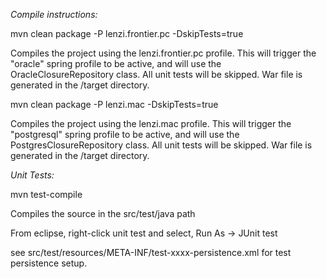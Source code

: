 
_Compile instructions:_

mvn clean package -P lenzi.frontier.pc -DskipTests=true

Compiles the project using the lenzi.frontier.pc profile. This will trigger the "oracle" spring profile
to be active, and will use the OracleClosureRepository class. All unit tests will be skipped. War file
is generated in the /target directory.

mvn clean package -P lenzi.mac -DskipTests=true

Compiles the project using the lenzi.mac profile. This will trigger the "postgresql" spring profile
to be active, and will use the PostgresClosureRepository class. All unit tests will be skipped. War file
is generated in the /target directory.


_Unit Tests:_

mvn test-compile

Compiles the source in the src/test/java path

From eclipse, right-click unit test and select, Run As -> JUnit test

see src/test/resources/META-INF/test-xxxx-persistence.xml for test persistence setup.